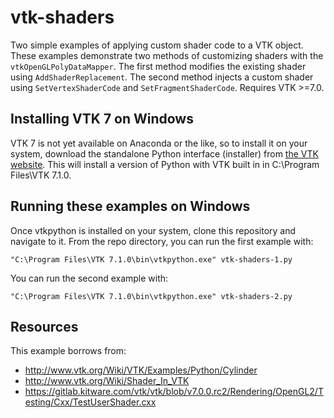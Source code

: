 # vtk-shaders

Two simple examples of applying custom shader code to a VTK object. These examples demonstrate two methods of customizing shaders with the `vtkOpenGLPolyDataMapper`. The first method modifies the existing shader using `AddShaderReplacement`. The second method injects a custom shader using `SetVertexShaderCode` and `SetFragmentShaderCode`. Requires VTK >=7.0. 

## Installing VTK 7 on Windows
VTK 7 is not yet available on Anaconda or the like, so to install it on your system, download the standalone Python interface (installer) from [the VTK website](http://www.vtk.org/download/). This will install a version of Python with VTK built in in C:\Program Files\VTK 7.1.0. 

## Running these examples on Windows
Once vtkpython is installed on your system, clone this repository and navigate to it. From the repo directory, you can run the first example with:

```
"C:\Program Files\VTK 7.1.0\bin\vtkpython.exe" vtk-shaders-1.py
```

You can run the second example with: 

```
"C:\Program Files\VTK 7.1.0\bin\vtkpython.exe" vtk-shaders-2.py
```

## Resources
This example borrows from:
* http://www.vtk.org/Wiki/VTK/Examples/Python/Cylinder
* http://www.vtk.org/Wiki/Shader_In_VTK
* https://gitlab.kitware.com/vtk/vtk/blob/v7.0.0.rc2/Rendering/OpenGL2/Testing/Cxx/TestUserShader.cxx
